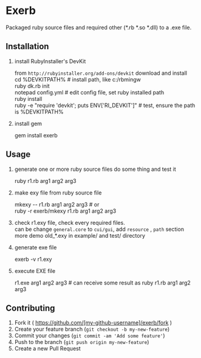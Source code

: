 # Exerb

Packaged ruby source files and required other (*.rb *.so *.dll) to a .exe file.

## Installation


1. install RubyInstaller's DevKit

    from `http://rubyinstaller.org/add-ons/devkit` download and install  
    cd %DEVKITPATH%      # install path, like c:/rbmingw  
    ruby dk.rb init  
    notepad config.yml  # edit config file,  set ruby installed path  
    ruby install  
    ruby -e "require 'devkit'; puts ENV\['RI_DEVKIT']" # test, ensure the path is %DEVKITPATH%  

2. install gem

    gem install exerb

## Usage

1. generate one or more ruby source files do some thing and test it

    ruby r1.rb arg1 arg2 arg3

2. make exy file from ruby source file

    mkexy -- r1.rb arg1 arg2 arg3  # or  
    ruby -r exerb/mkexy r1.rb arg1 arg2 arg3

3. check r1.exy file, check every required files.  
   can be change `general.core` to `cui/gui`, add `resource` , `path` section  
   more demo old_*.exy in example/ and test/ directory
   
4. generate exe file

    exerb -v r1.exy

5. execute EXE file

    r1.exe arg1 arg2 arg3  # can receive some result as ruby r1.rb arg1 arg2 arg3

## Contributing

1. Fork it ( https://github.com/[my-github-username]/exerb/fork )
2. Create your feature branch (`git checkout -b my-new-feature`)
3. Commit your changes (`git commit -am 'Add some feature'`)
4. Push to the branch (`git push origin my-new-feature`)
5. Create a new Pull Request
